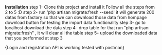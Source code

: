 **Installation**
step 1- 
Clone this project and install it Follow all the steps  from 2 to 5 :D
step 2-
run 'php artisan migrate:fresh --seed' 
it will generate 200 datas from factory so that we can download those data from hompage download button for testing the import data functionality
step 3-
go to localhost download the data
step 4-
drop table for that run "php artisan migrate:fresh" , it will clear all the table 
step 5-
 upload the downloaded data that you performed at step 3

 {Login and registration API is working tested with postman}